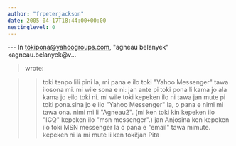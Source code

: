 ```yaml
---
author: "frpeterjackson"
date: 2005-04-17T18:44:00+00:00
nestinglevel: 0
---
```

\---
 In [tokipona@yahoogroups.com](mailto://tokipona@yahoogroups.com), "agneau belanyek"<agneau.belanyek@v...
> wrote:

>> toki
>> tenpo lili pini la, mi pana e ilo toki "Yahoo Messenger" tawa ilosona
> mi.
>> mi wile sona e ni: jan ante pi toki pona li kama jo ala kama jo eilo
> toki ni. mi wile toki kepeken ilo ni tawa jan mute pi toki pona.sina
> jo e ilo "Yahoo Messenger" la, o pana e nimi mi tawa ona. nimi mi
> li "Agneau2".
>> (mi ken toki kin kepeken ilo "ICQ" kepeken ilo "msn messenger".)
>> jan Anjosina ken kepeken ilo toki MSN messenger la o pana e "email" tawa mimute. kepeken ni la mi mute li ken toki!jan Pita